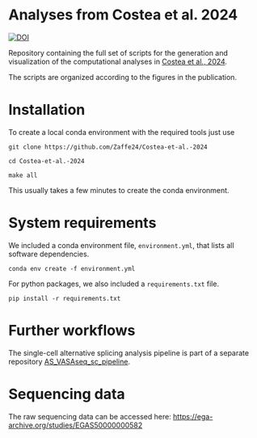 # Analyses from Costea et al. 2024 
[![DOI](https://zenodo.org/badge/911291989.svg)](https://doi.org/10.5281/zenodo.15512112)


Repository containing the full set of scripts for the generation and visualization of the computational analyses in [Costea et al., 2024](https://doi.org/10.1101/2024.06.24.600391).

The scripts are organized according to the figures in the publication.

# Installation

To create a local conda environment with the required tools just use

`git clone https://github.com/Zaffe24/Costea-et-al.-2024`

`cd Costea-et-al.-2024`

`make all`

This usually takes a few minutes to create the conda environment.

# System requirements

We included a conda environment file, `environment.yml`, that lists all software dependencies.

`conda env create -f environment.yml`

For python packages, we also included a `requirements.txt` file.

`pip install -r requirements.txt`

# Further workflows

The single-cell alternative splicing analysis pipeline is part of a separate repository [AS_VASAseq_sc_pipeline](https://github.com/Zaffe24/AS_VASAseq_sc_pipeline).

# Sequencing data

The raw sequencing data can be accessed here: https://ega-archive.org/studies/EGAS50000000582





